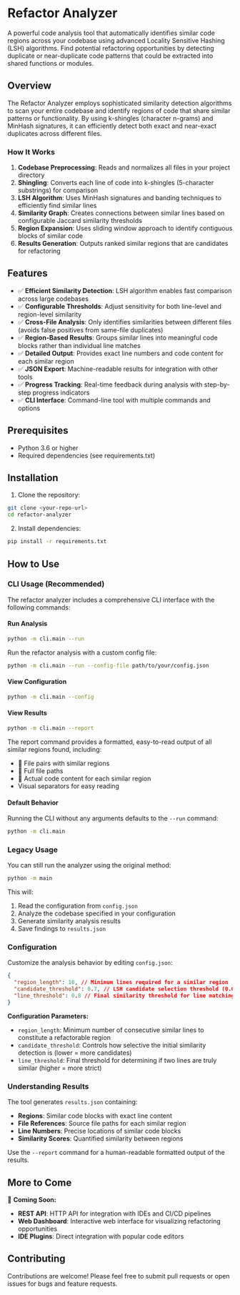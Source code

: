# Refactor Analyzer

A powerful code analysis tool that automatically identifies similar code regions across your codebase using advanced Locality Sensitive Hashing (LSH) algorithms. Find potential refactoring opportunities by detecting duplicate or near-duplicate code patterns that could be extracted into shared functions or modules.

## Overview

The Refactor Analyzer employs sophisticated similarity detection algorithms to scan your entire codebase and identify regions of code that share similar patterns or functionality. By using k-shingles (character n-grams) and MinHash signatures, it can efficiently detect both exact and near-exact duplicates across different files.

### How It Works

1. **Codebase Preprocessing**: Reads and normalizes all files in your project directory
2. **Shingling**: Converts each line of code into k-shingles (5-character substrings) for comparison
3. **LSH Algorithm**: Uses MinHash signatures and banding techniques to efficiently find similar lines
4. **Similarity Graph**: Creates connections between similar lines based on configurable Jaccard similarity thresholds
5. **Region Expansion**: Uses sliding window approach to identify contiguous blocks of similar code
6. **Results Generation**: Outputs ranked similar regions that are candidates for refactoring

## Features

- ✅ **Efficient Similarity Detection**: LSH algorithm enables fast comparison across large codebases
- ✅ **Configurable Thresholds**: Adjust sensitivity for both line-level and region-level similarity
- ✅ **Cross-File Analysis**: Only identifies similarities between different files (avoids false positives from same-file duplicates)
- ✅ **Region-Based Results**: Groups similar lines into meaningful code blocks rather than individual line matches
- ✅ **Detailed Output**: Provides exact line numbers and code content for each similar region
- ✅ **JSON Export**: Machine-readable results for integration with other tools
- ✅ **Progress Tracking**: Real-time feedback during analysis with step-by-step progress indicators
- ✅ **CLI Interface**: Command-line tool with multiple commands and options

## Prerequisites

- Python 3.6 or higher
- Required dependencies (see requirements.txt)

## Installation

1. Clone the repository:

```bash
git clone <your-repo-url>
cd refactor-analyzer
```

2. Install dependencies:

```bash
pip install -r requirements.txt
```

## How to Use

### CLI Usage (Recommended)

The refactor analyzer includes a comprehensive CLI interface with the following commands:

#### Run Analysis

```bash
python -m cli.main --run
```

Run the refactor analysis with a custom config file:

```bash
python -m cli.main --run --config-file path/to/your/config.json
```

#### View Configuration

```bash
python -m cli.main --config
```

#### View Results

```bash
python -m cli.main --report
```

The report command provides a formatted, easy-to-read output of all similar regions found, including:

- 📁 File pairs with similar regions
- 📂 Full file paths
- 🔸 Actual code content for each similar region
- Visual separators for easy reading

#### Default Behavior

Running the CLI without any arguments defaults to the `--run` command:

```bash
python -m cli.main
```

### Legacy Usage

You can still run the analyzer using the original method:

```bash
python -m main
```

This will:

1. Read the configuration from `config.json`
2. Analyze the codebase specified in your configuration
3. Generate similarity analysis results
4. Save findings to `results.json`

### Configuration

Customize the analysis behavior by editing `config.json`:

```json
{
  "region_length": 10, // Minimum lines required for a similar region
  "candidate_threshold": 0.7, // LSH candidate selection threshold (0.0-1.0)
  "line_threshold": 0.8 // Final similarity threshold for line matching (0.0-1.0)
}
```

**Configuration Parameters:**

- `region_length`: Minimum number of consecutive similar lines to constitute a refactorable region
- `candidate_threshold`: Controls how selective the initial similarity detection is (lower = more candidates)
- `line_threshold`: Final threshold for determining if two lines are truly similar (higher = more strict)

### Understanding Results

The tool generates `results.json` containing:

- **Regions**: Similar code blocks with exact line content
- **File References**: Source file paths for each similar region
- **Line Numbers**: Precise locations of similar code blocks
- **Similarity Scores**: Quantified similarity between regions

Use the `--report` command for a human-readable formatted output of the results.

## More to Come

🚧 **Coming Soon:**

- **REST API**: HTTP API for integration with IDEs and CI/CD pipelines
- **Web Dashboard**: Interactive web interface for visualizing refactoring opportunities
- **IDE Plugins**: Direct integration with popular code editors

## Contributing

Contributions are welcome! Please feel free to submit pull requests or open issues for bugs and feature requests.
